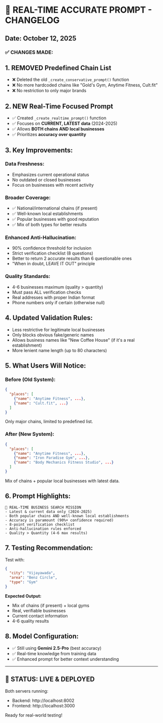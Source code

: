 # 🎯 REAL-TIME ACCURATE PROMPT - CHANGELOG

## Date: October 12, 2025

### ✅ **CHANGES MADE:**

## 1. **REMOVED Predefined Chain List**

- ❌ Deleted the old `_create_conservative_prompt()` function
- ❌ No more hardcoded chains like "Gold's Gym, Anytime Fitness, Cult.fit"
- ❌ No restriction to only major brands

## 2. **NEW Real-Time Focused Prompt**

- ✅ Created `_create_realtime_prompt()` function
- ✅ Focuses on **CURRENT, LATEST data** (2024-2025)
- ✅ Allows **BOTH chains AND local businesses**
- ✅ Prioritizes **accuracy over quantity**

## 3. **Key Improvements:**

### **Data Freshness:**

- Emphasizes current operational status
- No outdated or closed businesses
- Focus on businesses with recent activity

### **Broader Coverage:**

- ✅ National/international chains (if present)
- ✅ Well-known local establishments
- ✅ Popular businesses with good reputation
- ✅ Mix of both types for better results

### **Enhanced Anti-Hallucination:**

- 90% confidence threshold for inclusion
- Strict verification checklist (8 questions)
- Better to return 2 accurate results than 6 questionable ones
- "When in doubt, LEAVE IT OUT" principle

### **Quality Standards:**

- 4-6 businesses maximum (quality > quantity)
- Must pass ALL verification checks
- Real addresses with proper Indian format
- Phone numbers only if certain (otherwise null)

## 4. **Updated Validation Rules:**

- Less restrictive for legitimate local businesses
- Only blocks obvious fake/generic names
- Allows business names like "New Coffee House" (if it's a real establishment)
- More lenient name length (up to 80 characters)

## 5. **What Users Will Notice:**

### **Before (Old System):**

```json
{
  "places": [
    {"name": "Anytime Fitness", ...},
    {"name": "Cult.fit", ...}
  ]
}
```

Only major chains, limited to predefined list.

### **After (New System):**

```json
{
  "places": [
    {"name": "Anytime Fitness", ...},
    {"name": "Iron Paradise Gym", ...},
    {"name": "Body Mechanics Fitness Studio", ...}
  ]
}
```

Mix of chains + popular local businesses with latest data.

## 6. **Prompt Highlights:**

```
🎯 REAL-TIME BUSINESS SEARCH MISSION
- Latest & current data only (2024-2025)
- Both popular chains AND well-known local establishments
- Accuracy is paramount (90%+ confidence required)
- 8-point verification checklist
- Anti-hallucination rules enforced
- Quality > Quantity (4-6 max results)
```

## 7. **Testing Recommendation:**

Test with:

```json
{
  "city": "Vijayawada",
  "area": "Benz Circle",
  "type": "Gym"
}
```

**Expected Output:**

- Mix of chains (if present) + local gyms
- Real, verifiable businesses
- Current contact information
- 4-6 quality results

## 8. **Model Configuration:**

- ✅ Still using **Gemini 2.5-Pro** (best accuracy)
- ✅ Real-time knowledge from training data
- ✅ Enhanced prompt for better context understanding

---

## 🚀 **STATUS: LIVE & DEPLOYED**

Both servers running:

- Backend: http://localhost:8002
- Frontend: http://localhost:3000

Ready for real-world testing!
